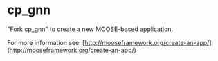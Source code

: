 cp_gnn
=====

"Fork cp_gnn" to create a new MOOSE-based application.

For more information see: [http://mooseframework.org/create-an-app/](http://mooseframework.org/create-an-app/)
